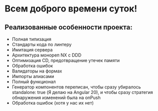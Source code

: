 <h1>Всем доброго времени суток!</h1>
<h2>Реализованные особенности проекта:</h2>
<ul>
  <li>Полная типизация</li>
  <li>Стандарты кода по линтеру</li>
  <li>Имитация сервера</li>
  <li>Архитектура монореп NX с DDD</li>
  <li>Оптимизация CD, предотвращение утечек памяти</li>
  <li>Обработка ошибок</li>
  <li>Валидаторы на формах</li>
  <li>Импорты алиасами</li>
  <li>Полный функционал</li>
  <li>Генератор компонентов переписан, чтобы сразу убиралось standalone: true (Я делаю на Angular 20), и чтобы сразу стратегия обнаружения изменений была на onPush</li>
  <li>Обработка ошибок (хотя у нас их нет)</li>
</ul>
